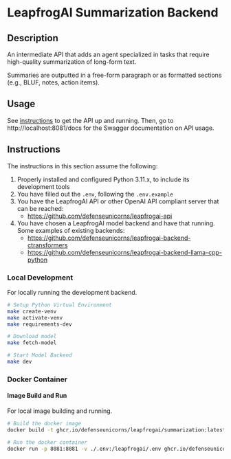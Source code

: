 # LeapfrogAI Summarization Backend

## Description

An intermediate API that adds an agent specialized in tasks that require high-quality summarization of long-form text.

Summaries are outputted in a free-form paragraph or as formatted sections (e.g., BLUF, notes, action items).

## Usage

See [instructions](#instructions) to get the API up and running. Then, go to http://localhost:8081/docs for the Swagger documentation on API usage.

## Instructions

The instructions in this section assume the following:

1. Properly installed and configured Python 3.11.x, to include its development tools
2. You have filled out the `.env`, following the `.env.example`
3. You have the LeapfrogAI API or other OpenAI API compliant server that can be reached:
   - https://github.com/defenseunicorns/leapfrogai-api
4. You have chosen a LeapfrogAI model backend and have that running. Some examples of existing backends:
   - https://github.com/defenseunicorns/leapfrogai-backend-ctransformers
   - https://github.com/defenseunicorns/leapfrogai-backend-llama-cpp-python

### Local Development

For locally running the development backend.

```bash
# Setup Python Virtual Environment
make create-venv
make activate-venv
make requirements-dev

# Download model
make fetch-model

# Start Model Backend
make dev
```

### Docker Container

#### Image Build and Run

For local image building and running.

```bash
# Build the docker image
docker build -t ghcr.io/defenseunicorns/leapfrogai/summarization:latest .

# Run the docker container
docker run -p 8081:8081 -v ./.env:/leapfrogai/.env ghcr.io/defenseunicorns/leapfrogai/summarization:latest
```
